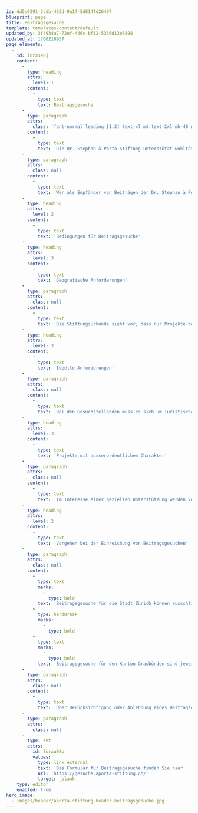 ```yaml
---
id: dd5a0291-3cdb-462d-9a1f-5d814fd26497
blueprint: page
title: Beitragsgesuche
template: templates/content/default
updated_by: 3f4934a7-72ef-446c-bf12-5336d13e6898
updated_at: 1700216957
page_elements:
  -
    id: lozxse8j
    content:
      -
        type: heading
        attrs:
          level: 1
        content:
          -
            type: text
            text: Beitragsgesuche
      -
        type: paragraph
        attrs:
          class: 'font-normal leading-[1.3] text-xl md:text-2xl mb-40 md:mb-60'
        content:
          -
            type: text
            text: 'Die Dr. Stephan à Porta-Stiftung unterstützt wohltätige und gemeinnützige Institutionen, die benachteiligten Menschen am Rande der Gesellschaft helfen. Im Fokus stehen sozial und gesundheitlich Bedürftige, Menschen mit einer Beeinträchtigung, Suchtkranke, Betagte, Asylsuchende, Migrantinnen und Migranten.'
      -
        type: paragraph
        attrs:
          class: null
        content:
          -
            type: text
            text: 'Wer als Empfänger von Beiträgen der Dr. Stephan à Porta-Stiftung grundsätzlich infrage kommt, ist in der Stiftungsurkunde festgelegt. Berücksichtigt werden namentlich Institutionen, die benachteiligten Menschen helfen. Im Vordergrund stehen bedürftige Personen wie sozial und/oder gesundheitlich Benachteiligte, Menschen mit Behinderung, Menschen mit einer Suchtproblematik, Betagte, Asylsuchende, Migrantinnen und Migranten. Die Stiftung unterstützt ausserordentliche Projekte, die den üblichen Rahmen der Tätigkeit der Gesuchsteller sprengen. In der Regel sind dies Umbauten oder Erweiterungsbauten, Anschaffungen besonderer Art oder Vorhaben in den Bereichen Projektentwicklung, Innovation, Evaluation, Organisationsentwicklung, Werbekampagnen usw.'
      -
        type: heading
        attrs:
          level: 2
        content:
          -
            type: text
            text: 'Bedingungen für Beitragsgesuche'
      -
        type: heading
        attrs:
          level: 3
        content:
          -
            type: text
            text: 'Geografische Anforderungen'
      -
        type: paragraph
        attrs:
          class: null
        content:
          -
            type: text
            text: 'Die Stiftungsurkunde sieht vor, dass nur Projekte berücksichtigt werden, die grösstenteils den Bewohnerinnen und Bewohnern der Stadt Zürich resp. des Kantons Graubünden zugutekommen.'
      -
        type: heading
        attrs:
          level: 3
        content:
          -
            type: text
            text: 'Ideelle Anforderungen'
      -
        type: paragraph
        attrs:
          class: null
        content:
          -
            type: text
            text: 'Bei den Gesuchstellenden muss es sich um juristische Personen wie Vereine oder Stiftungen mit wohltätigem und/oder gemeinnützigem Zweck handeln. Die Gesuchstellenden Organisationen müssen von den Staats- und Gemeindesteuern befreit sein. Berücksichtigt werden vor allem Organisationen, die Menschen helfen und zur Verbesserung von deren Lebensqualität beitragen (z.B. sozial und gesundheitlich Bedürftige, Menschen mit einer Beeinträchtigung, Suchtkranke, Betagte, Asylsuchende, Migrantinnen und Migranten). Institutionen mit kulturellen Zielsetzungen oder Privatpersonen können daher nicht unterstützt werden.'
      -
        type: heading
        attrs:
          level: 3
        content:
          -
            type: text
            text: 'Projekte mit ausserordentlichem Charakter'
      -
        type: paragraph
        attrs:
          class: null
        content:
          -
            type: text
            text: 'Im Interesse einer gezielten Unterstützung werden vor allem Projekte unterstützt, die den üblichen Rahmen der Tätigkeit der Gesuchstellenden sprengen und damit den Charakter von ausserordentlichen Ausgaben haben. Infrage kommen z.B. Um- oder Erweiterungsbauten, Anschaffungen besonderer Art oder Vorhaben in den Bereichen Projektentwicklung, Innovation, Evaluation, Organisationsentwicklung oder Werbekampagnen. Beiträge zur Deckung von Betriebsdefiziten werden selbst in begründeten Fällen nur ausnahmsweise und einmalig gewährt. Die Dr. Stephan à Porta-Stiftung übernimmt keine Defizitgarantien. Zudem werden keine Projekte unterstützt, die bereits realisiert sind.'
      -
        type: heading
        attrs:
          level: 2
        content:
          -
            type: text
            text: 'Vorgehen bei der Einreichung von Beitragsgesuchen'
      -
        type: paragraph
        attrs:
          class: null
        content:
          -
            type: text
            marks:
              -
                type: bold
            text: 'Beitragsgesuche für die Stadt Zürich können ausschliesslich auf elektronischem Weg eingereicht werden. Die Eingabeperiode ist jeweils zwischen dem 1. Dezember und dem 1. März. Das Formular ist nur in dieser Zeit online.'
          -
            type: hardBreak
            marks:
              -
                type: bold
          -
            type: text
            marks:
              -
                type: bold
            text: 'Beitragsgesuche für den Kanton Graubünden sind jeweils bis Ende Dezember direkt beim Kantonalen Sozialamt Graubünden, Abteilung Beiträge, Loëstrasse 32, 7001 Chur einzureichen.'
      -
        type: paragraph
        attrs:
          class: null
        content:
          -
            type: text
            text: 'Über Berücksichtigung oder Ablehnung eines Beitragsgesuchs entscheidet der Stiftungsrat abschliessend im Frühsommer, sodass die Gesuchstellenden spätestens Ende Juni informiert werden. Für die Beurteilung der Beitragsgesuche haben der Stadtrat von Zürich bzw. der Regierungsrat von Graubünden das Vorschlagsrecht. Allfällige Zuwendungen müssen zweckgebunden im Sinne des eingereichten Gesuchs verwendet werden. Bei Beiträgen ab 20’000 Franken ist nach Abschluss des Projekts unaufgefordert ein Schlussbericht einzureichen. Alle berücksichtigten Gesuchsteller werden online namentlich erwähnt. Institutionen können innerhalb von zehn Jahren maximal fünf Mal berücksichtigt werden.'
      -
        type: paragraph
        attrs:
          class: null
      -
        type: set
        attrs:
          id: lozxu08o
          values:
            type: link_external
            text: 'Das Formular für Beitragsgesuche finden Sie hier'
            url: 'https://gesuche.aporta-stiftung.ch/'
            target: _blank
    type: editor
    enabled: true
hero_image:
  - images/header/aporta-stiftung-header-beitragsgesuche.jpg
---
```

